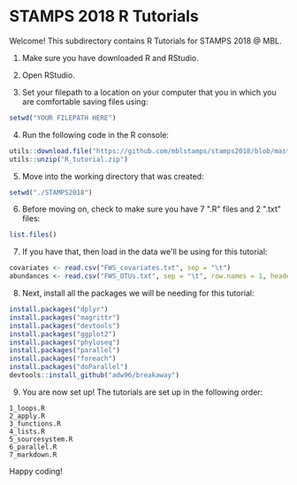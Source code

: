 # STAMPS 2018 R Tutorials 

Welcome! This subdirectory contains R Tutorials for STAMPS 2018 @ MBL. 

1. Make sure you have downloaded R and RStudio.

2. Open RStudio.

3. Set your filepath to a location on your computer that you in which you are comfortable saving files using:
``` r
setwd("YOUR FILEPATH HERE")
```

4. Run the following code in the R console: 
``` r
utils::download.file("https://github.com/mblstamps/stamps2018/blob/master/R_tutorial/R_tutorial.zip?raw=true", "R_tutorial.zip")
utils::unzip("R_tutorial.zip")
```

5. Move into the working directory that was created:
``` r
setwd("./STAMPS2018")
```

6. Before moving on, check to make sure you have 7 ".R" files and 2 ".txt" files:
``` r
list.files()
```

7. If you have that, then load in the data we'll be using for this tutorial:
``` r
covariates <- read.csv("FWS_covariates.txt", sep = "\t")
abundances <- read.csv("FWS_OTUs.txt", sep = "\t", row.names = 1, header = T)
```

8. Next, install all the packages we will be needing for this tutorial:
``` r 
install.packages("dplyr")
install.packages("magrittr")
install.packages("devtools")
install.packages("ggplot2")
install.packages("phyloseq")
install.packages("parallel")
install.packages("foreach")
install.packages("doParallel")
devtools::install_github("adw96/breakaway")
```

9. You are now set up! The tutorials are set up in the following order:
``` 
1_loops.R
2_apply.R
3_functions.R
4_lists.R
5_sourcesystem.R
6_parallel.R
7_markdown.R 
```

Happy coding!
